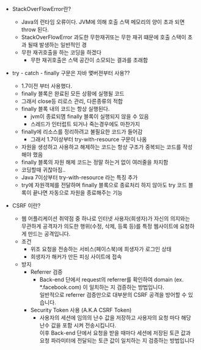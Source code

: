 - StackOverFlowError란?
    - Java의 런타임 오류이다. JVM에 의해 호출 스택 메모리의 양이 초과 되면 throw 된다.
    - StackOverFlowError 과도한 무한재귀또는 무한 재귀 떄문에 호출 스택이 초과 될때 발생하는 일반적인 경
    - 무한 재귀호출을 하는 코딩을 하겠다
        - 무한 재귀호출은 스택 공간이 소모되는 결과를 초래함

- try - catch - finally 구문은 자바 몇버젼부터 사용??
    - 1.7이전 부터 사용했다.
    - finally 블록은 완료된 모든 상황에 실행될 코드
    - 그래서 close등 리로스 관리, 다른종류의 적합
    - finally 블록 내의 코드는 항상 실행된다.
        - jvm이 종료되몀 finally 블록이  실행되지 않을 수 있음
        - 스레드가 인터럽트 되거나 죽는경우에도 마찬가지
    - finally에 리소스를 정리하려고 불필요한 코드가 들어감 
        - 그래서 1.7이상부터 try-with-resource 구문이 나옴
    - 자원을 생성하고 사용하고 해제하는 코드는 항상 구조가 중복되는 코드를 작성해야 했음
    - finally 블록의 자원 해제 코드는 정말 하는거 없이 여러줄을 차지함
    - 코딩할때 귀찮아짐.. 
    - Java 7이상부터 try-with-resource 라는 특징 추가
    - try에 자원객체를 전달하며 finally 블록으로 종료처리 하지 않아도 try 코드 블록이 끝나면 자동으로 자원을 종료해주는 기능

- CSRF 이란? 
    - 웹 어플리케이션 취약점 중 하나로 인터넷 사용자(희생자)가 자신의 의지와는 무관하게 공격자가 의도한 행위(수정, 삭제, 등록 등)를 특정 웹사이트에 요청하게 만드는 공격입니다.
    - 조건
        - 위조 요청을 전송하는 서비스(페이스북)에 희생자가 로그인 상태
        - 희생자가 해커가 만든 피싱 사이트에 접속
    - 방지
        - Referrer 검증
            - Back-end 단에서 request의 referrer를 확인하여 domain (ex. *.facebook.com) 이 일치하는 지 검증하는 방법입니다.  
              일반적으로 referrer 검증만으로 대부분의 CSRF 공격을 방어할 수 있습니다.
        - Security Token 사용 (A.K.A CSRF Token)
            - 사용자의 세션에 임의의 난수 값을 저장하고 사용자의 요청 마다 해당 난수 값을 포함 시켜 전송시킵니다.   
                이후 Back-end 단에서 요청을 받을 때마다 세션에 저장된 토큰 값과 요청 파라미터에 전달되는 토큰 값이 일치하는 지 검증하는 방법입니다
